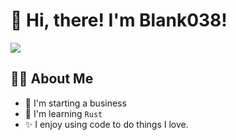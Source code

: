 # 👋 Hi, there! I'm Blank038!
<div>
    <a href="https://i.blank038.com/">
        <img src="https://img.shields.io/badge/BLOG-0A0A0A.svg?logo=dev-dot-to&logoColor=white&style=for-the-badge" />
    </a>
</div>


## 👨‍💻 About Me

- 🏢 I'm starting a business
- 🌱 I'm learning `Rust`
- ✨ I enjoy using code to do things I love.
